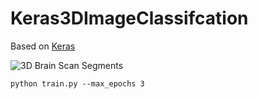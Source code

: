 # Keras3DImageClassifcation
Based on [Keras](https://keras.io/examples/vision/3D_image_classification/)

![3D Brain Scan Segments](https://keras.io/img/examples/vision/3D_image_classification/3D_image_classification_19_0.png)

```
python train.py --max_epochs 3
```